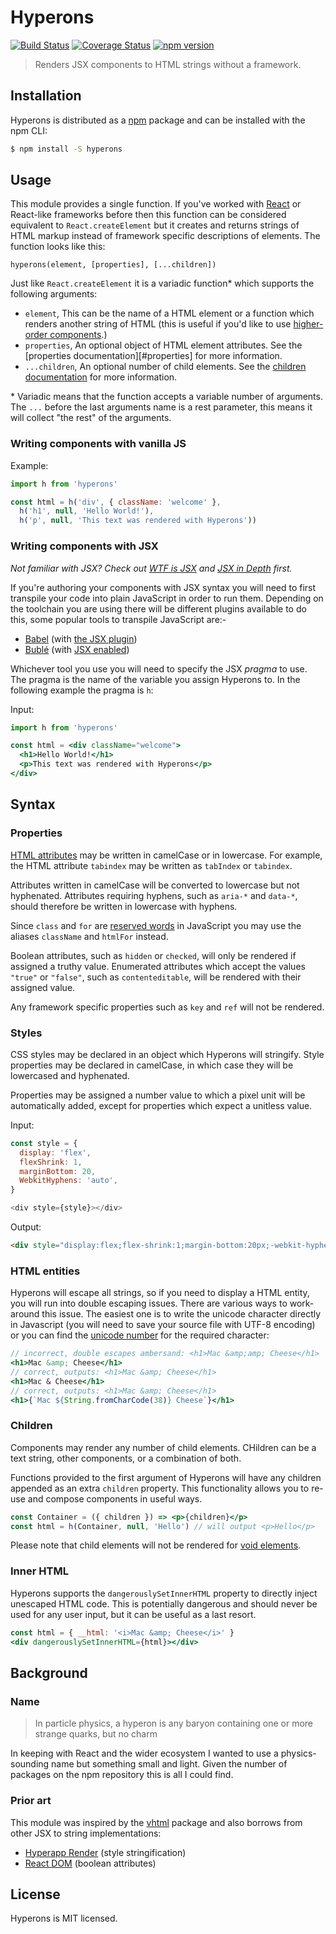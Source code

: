 # Hyperons

[![Build Status](https://travis-ci.org/i-like-robots/hyperons.svg?branch=master)](https://travis-ci.org/i-like-robots/hyperons) [![Coverage Status](https://coveralls.io/repos/github/i-like-robots/hyperons/badge.svg?branch=master)](https://coveralls.io/github/i-like-robots/hyperons) [![npm version](https://badge.fury.io/js/hyperons.svg)](https://badge.fury.io/js/hyperons)

> Renders JSX components to HTML strings without a framework.

## Installation

Hyperons is distributed as a [npm](https://www.npmjs.com/) package and can be installed with the npm CLI:

```sh
$ npm install -S hyperons
```

## Usage

This module provides a single function. If you've worked with [React][react] or React-like frameworks before then this function can be considered equivalent to `React.createElement` but it creates and returns strings of HTML markup instead of framework specific descriptions of elements. The function looks like this:

```
hyperons(element, [properties], [...children])
```

Just like `React.createElement` it is a variadic function\* which supports the following arguments:

* `element`, This can be the name of a HTML element or a function which renders another string of HTML (this is useful if you'd like to use [higher-order components][hoc].)
* `properties`, An optional object of HTML element attributes. See the [properties documentation][#properties] for more information.
* `...children`, An optional number of child elements. See the [children documentation](#children) for more information.

\* Variadic means that the function accepts a variable number of arguments. The `...` before the last arguments name is a rest parameter, this means it will collect "the rest" of the arguments.

[react]: https://reactjs.org/
[hoc]: https://reactjs.org/docs/higher-order-components.html
[hs]: https://github.com/hyperhype/hyperscript

### Writing components with vanilla JS

Example:

```js
import h from 'hyperons'

const html = h('div', { className: 'welcome' },
  h('h1', null, 'Hello World!'),
  h('p', null, 'This text was rendered with Hyperons'))
```

### Writing components with JSX

_Not familiar with JSX? Check out [WTF is JSX][wtf] and [JSX in Depth][in-depth] first._

If you're authoring your components with JSX syntax you will need to first transpile your code into plain JavaScript in order to run them. Depending on the toolchain you are using there will be different plugins available to do this, some popular tools to transpile JavaScript are:-

* [Babel](https://babeljs.io/) (with [the JSX plugin](https://babeljs.io/docs/plugins/transform-react-jsx/))
* [Bublé](https://github.com/Rich-Harris/buble) (with [JSX enabled](https://buble.surge.sh/guide/#jsx))

Whichever tool you use you will need to specify the JSX _pragma_ to use. The pragma is the name of the variable you assign Hyperons to. In the following example the pragma is `h`:

Input:

```jsx
import h from 'hyperons'

const html = <div className="welcome">
  <h1>Hello World!</h1>
  <p>This text was rendered with Hyperons</p>
</div>
```

[wtf]: https://jasonformat.com/wtf-is-jsx/
[in-depth]: https://reactjs.org/docs/jsx-in-depth.html

## Syntax

### Properties

[HTML attributes][attrs] may be written in camelCase or in lowercase. For example, the HTML attribute `tabindex` may be written as `tabIndex` or `tabindex`.

Attributes written in camelCase will be converted to lowercase but not hyphenated. Attributes requiring hyphens, such as `aria-*` and `data-*`, should therefore be written in lowercase with hyphens.

Since `class` and `for` are [reserved words][words] in JavaScript you may use the aliases `className` and `htmlFor` instead.

Boolean attributes, such as `hidden` or `checked`, will only be rendered if assigned a truthy value. Enumerated attributes which accept the values `"true"` or `"false"`, such as `contenteditable`, will be rendered with their assigned value.

Any framework specific properties such as `key` and `ref` will not be rendered.

[attrs]: https://developer.mozilla.org/en-US/docs/Web/HTML/Attributes
[words]: https://developer.mozilla.org/en-US/docs/Web/JavaScript/Reference/Lexical_grammar#Keywords

### Styles

CSS styles may be declared in an object which Hyperons will stringify. Style properties may be declared in camelCase, in which case they will be lowercased and hyphenated.

Properties may be assigned a number value to which a pixel unit will be automatically added, except for properties which expect a unitless value.

Input:

```js
const style = {
  display: 'flex',
  flexShrink: 1,
  marginBottom: 20,
  WebkitHyphens: 'auto',
}

<div style={style}></div>
```

Output:

```html
<div style="display:flex;flex-shrink:1;margin-bottom:20px;-webkit-hyphens:auto;>
```

### HTML entities

Hyperons will escape all strings, so if you need to display a HTML entity, you will run into double escaping issues. There are various ways to work-around this issue. The easiest one is to write the unicode character directly in Javascript (you will need to save your source file with UTF-8 encoding) or you can find the [unicode number][charcode] for the required character:

```jsx
// incorrect, double escapes ambersand: <h1>Mac &amp;amp; Cheese</h1>
<h1>Mac &amp; Cheese</h1>
// correct, outputs: <h1>Mac &amp; Cheese</h1>
<h1>Mac & Cheese</h1>
// correct, outputs: <h1>Mac &amp; Cheese</h1>
<h1>{`Mac ${String.fromCharCode(38)} Cheese`}</h1>
```

[charcode]: https://www.fileformat.info/info/charset/UTF-8/list.htm

### Children

Components may render any number of child elements. CHildren can be a text string, other components, or a combination of both.

Functions provided to the first argument of Hyperons will have any children appended as an extra `children` property. This functionality allows you to re-use and compose components in useful ways.

```jsx
const Container = ({ children }) => <p>{children}</p>
const html = h(Container, null, 'Hello') // will output <p>Hello</p>
```

Please note that child elements will not be rendered for [void elements][void].

[void]: https://www.w3.org/TR/html/syntax.html#void-elements

### Inner HTML

Hyperons supports the `dangerouslySetInnerHTML` property to directly inject unescaped HTML code. This is potentially dangerous and should never be used for any user input, but it can be useful as a last resort.

```jsx
const html = { __html: '<i>Mac &amp; Cheese</i>' }
<div dangerouslySetInnerHTML={html}></div>
```

## Background

### Name

> In particle physics, a hyperon is any baryon containing one or more strange quarks, but no charm

In keeping with React and the wider ecosystem I wanted to use a physics-sounding name but something small and light. Given the number of packages on the npm repository this is all I could find.

### Prior art

This module was inspired by the [vhtml][vhtml] package and also borrows from other JSX to string implementations:

* [Hyperapp Render][hyperapp] (style stringification)
* [React DOM][react-dom] (boolean attributes)

[vhtml]: https://github.com/developit/vhtml
[hyperapp]: https://github.com/hyperapp/render
[react-dom]: https://github.com/facebook/react/tree/master/packages/react-dom

## License

Hyperons is MIT licensed.
